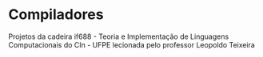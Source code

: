 # Compiladores
Projetos da cadeira if688 - Teoria e Implementação de Linguagens Computacionais do CIn - UFPE lecionada pelo professor Leopoldo Teixeira

